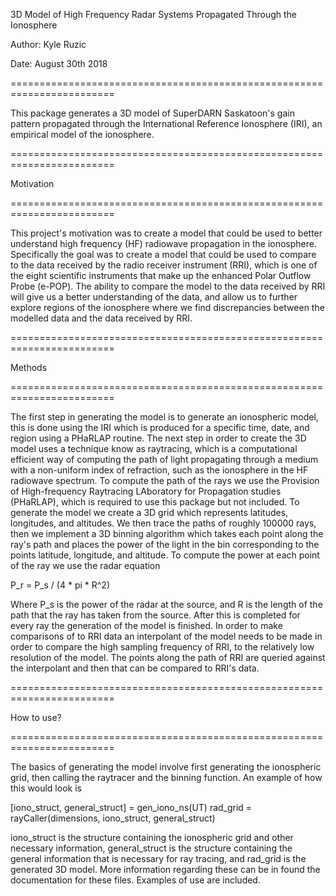 3D Model of High Frequency Radar Systems Propagated Through the Ionosphere

Author:
    Kyle Ruzic

Date:
    August 30th 2018

========================================================================

This package generates a 3D model of SuperDARN Saskatoon's gain pattern propagated through the International Reference Ionosphere (IRI), an empirical model of the ionosphere.

========================================================================

Motivation

========================================================================

This project's motivation was to create a model that could be used to better understand high frequency (HF) radiowave propagation in the ionosphere. Specifically the goal was to create a model that could be used to compare to the data received by the radio receiver instrument (RRI), which is one of the eight scientific instruments that make up the enhanced Polar Outflow Probe (e-POP). The ability to compare the model to the data received by RRI will give us a better understanding of the data, and allow us to further explore regions of the ionosphere where we find discrepancies between the modelled data and the data received by RRI.

========================================================================

Methods

========================================================================

The first step in generating the model is to generate an ionospheric model, this is done using the IRI which is produced for a specific time, date, and region using a PHaRLAP routine. The next step in order to create the 3D model uses a technique know as raytracing, which is a computational efficient way of computing the path of light propagating through a medium with a non-uniform index of refraction, such as the ionosphere in the HF radiowave spectrum. To compute the path of the rays we use the Provision of High-frequency Raytracing LAboratory for Propagation studies (PHaRLAP), which is required to use this package but not included. To generate the model we create a 3D grid which represents latitudes, longitudes, and altitudes. We then trace the paths of roughly 100000 rays, then we implement a 3D binning algorithm which takes each point along the ray's path and places the power of the light in the bin corresponding to the points latitude, longitude, and altitude. To compute the power at each point of the ray we use the radar equation

P_r = P_s / (4 * pi * R^2)

Where P_s is the power of the radar at the source, and R is the length of the path that the ray has taken from the source. After this is completed for every ray the generation of the model is finished. In order to make comparisons of to RRI data an interpolant of the model needs to be made in order to compare the high sampling frequency of RRI, to the relatively low resolution of the model. The points along the path of RRI are queried against the interpolant and then that can be compared to RRI's data.  

========================================================================

How to use?

========================================================================

The basics of generating the model involve first generating the ionospheric grid, then calling the raytracer and the binning function. An example of how this would look is

[iono_struct, general_struct] = gen_iono_ns(UT)
rad_grid = rayCaller(dimensions, iono_struct, general_struct)

iono_struct is the structure containing the ionospheric grid and other necessary information, general_struct is the structure containing the general information that is necessary for ray tracing, and rad_grid is the generated 3D model. More information regarding these can be in found the documentation for these files. Examples of use are included.

